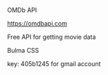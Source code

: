 OMDb API

https://omdbapi.com

Free API for getting movie data

Bulma CSS

key: 405b1245
for gmail account
